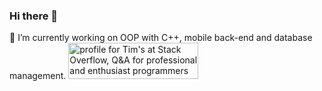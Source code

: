 ### Hi there 👋
🔭 I’m currently working on OOP with C++, mobile back-end and database management.
<a href="https://stackoverflow.com/users/16002501/tims"><img src="https://stackoverflow.com/users/flair/16002501.png" width="208" height="58" alt="profile for Tim&#39;s at Stack Overflow, Q&amp;A for professional and enthusiast programmers" title="profile for Tim&#39;s at Stack Overflow, Q&amp;A for professional and enthusiast programmers"></a>
<!--
**Timsword/Timsword** is a ✨ _special_ ✨ repository because its `README.md` (this file) appears on your GitHub profile.

Here are some ideas to get you started:

- 🔭 I’m currently working on ...
- 🌱 I’m currently learning ...
- 👯 I’m looking to collaborate on ...
- 🤔 I’m looking for help with ...
- 💬 Ask me about ...
- 📫 How to reach me: ...
- 😄 Pronouns: ...
- ⚡ Fun fact: ...
-->

